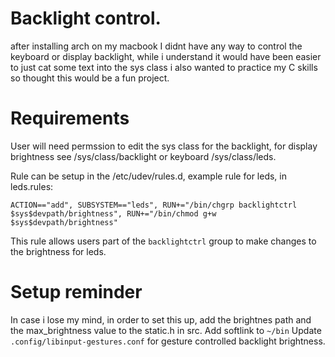 
# Backlight control.

after installing arch on my macbook I didnt have any way to control the keyboard or display backlight, while i understand it would have been easier to just cat some text into the sys class i also wanted to practice my C skills so thought this would be a fun project.

# Requirements
User will need permssion to edit the sys class for the backlight, for display brightness see /sys/class/backlight or keyboard /sys/class/leds.

Rule can be setup in the /etc/udev/rules.d, example rule for leds, in leds.rules:
```
ACTION=="add", SUBSYSTEM=="leds", RUN+="/bin/chgrp backlightctrl $sys$devpath/brightness", RUN+="/bin/chmod g+w $sys$devpath/brightness"
```
This rule allows users part of the `backlightctrl` group to make changes to the brightness for leds.

# Setup reminder
In case i lose my mind, in order to set this up, add the brightnes path and the max_brightness value to the static.h in src.
Add softlink to `~/bin`
Update `.config/libinput-gestures.conf` for gesture controlled backlight brightness.